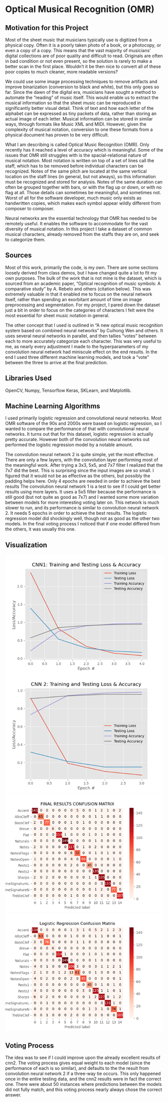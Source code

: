 # Optical Musical Recognition (OMR)

## Motivation for this Project
Most of the sheet music that musicians typically use is digitized from a physical copy.
Often it is a poorly taken photo of a book, or a photocopy, or even a copy of a copy. This means
that the vast majority of musicians’ digital collections are of poor quality and difficult to read.
Originals are often in bad condition or not even present, so the solution is rarely to make a
better scan in the first place. Wouldn’t it be then nice to convert all of these poor copies to much
cleaner, more readable versions?

We could use some image processing techniques to remove artifacts and improve
binarization (conversion to black and white), but this only goes so far. Since the dawn of the
digital era, musicians have sought a method to automate the “reading” of music itself. This
would enable us to extract the musical information so that the sheet music can be reproduced in
significantly better visual detail. Think of text and how each letter of the alphabet can be
expressed as tiny packets of data, rather than storing an actual image of each letter. Musical
information can be stored in similar ways, through formats like Music XML and MIDI. However,
given the complexity of musical notation, conversion to one these formats from a physical
document has proven to be very difficult.

What I am describing is called Optical Music Recognition (OMR). Only recently has it
reached a level of accuracy which is meaningful. Some of the issues that OMR still struggles
with is the spacial-relational nature of musical notation. Most notation is written on top of a set of
lines call the staff, which has to be removed before individual characters can be recognized.
Notes of the same pitch are located at the same vertical location on the staff lines (in general,
but not always), so this information must be recognized and stored for analysis. Notes of the
same duration can often be grouped together with bars, or with the flag up or down, or with no
flag at all. Those details can sometimes be meaningful, and sometimes not. Worst of all for the
software developer, much music only exists as handwritten copies, which makes each symbol
appear wildly different from composer to composer.

Neural networks are the essential technology that OMR has needed to be remotely
useful. It enables the software to accommodate for the vast diversity of musical notation. In this
project I take a dataset of common musical characters, already removed from the staffs they are
on, and seek to categorize them.


## Sources
Most of this work, primarily the code, is my own. There are some sections loosely
derived from class demos, but I have changed quite a lot to fit my own purposes. The bulk of the
work that is not mine is the dataset, which is sourced from an academic paper, “Optical
recognition of music symbols: A comparative study” by A. Rebelo and others (citation below).
This was extremely valuable in that it enabled me to focus on the neural network itself, rather
than spending an exorbitant amount of time on image preprocessing and segmentation. For my
project, I pared down the dataset just a bit in order to focus on the categories of characters I felt
were the most essential for sheet music notation in general.

The other concept that I used is outlined in “A new optical music recognition system
based on combined neural networks” by Cuihong Wen and others. It uses several neural
networks in parallel, and then tallies “votes” between each to more accurately categorize each
character. This was very useful to me, as nearly every adjustment I made to the
hyperparameters of my convolution neural network had miniscule effect on the end results. In
the end I used three different machine learning models, and took a “vote” between the three to
arrive at the final prediction.

## Libraries Used
OpenCV, Numpy, Tensorflow Keras, SKLearn, and Matplotlib.

## Machine Learning Algorithms
I used primarily logistic regression and convolutional neural networks. Most OMR
software of the 90s and 2000s were based on logistic regression, so I wanted to compare the
performance of that with convolutional neural networks. It turns out that for this dataset, logistic
regression is actually pretty accurate. However both of the convolution neural networks out
performed the logistic regression model by a notable amount.

The convolution neural network 2 is quite simple, yet the most effective. There are only a
few layers, with the convolution layer performing most of the meaningful work. After trying a 3x3,
5x5, and 7x7 filter I realized that the 7x7 did the best. This is surprising since the input images
are so small. I figured that it would not be as effective as the others, but possibly the padding
helps here. Only 4 epochs are needed in order to achieve the best results
The convolution neural network 1 is a test to see if I could get better results using more
layers. It uses a 5x5 filter because the performance is still good (but not quite as good as 7x7)
and I wanted some more variation between models for more interesting voting later on. This 
network is much slower to run, and its performance is similar to convolution neural network 2. It
needs 5 epochs in order to achieve the best results.
The logistic regression model did shockingly well, though not as good as the other two
models. In the final voting process I noticed that if one model differed from the others, it was
usually this one.

## Visualization

![CNN 1 Train-Test Loss & Accuracy](https://github.com/brendan-bassett/Machine-Learning-OMR/blob/master/output/cnn1_train_test_loss_accuracy.png)
![CNN 2 Train-Test Loss & Accuracy](https://github.com/brendan-bassett/Machine-Learning-OMR/blob/master/output/cnn2_train_test_loss_accuracy.png)
![Post-Voting Confusion Matrix](https://github.com/brendan-bassett/Machine-Learning-OMR/blob/master/output/final_results_confusion_matrix.png)
![Logistic Regression Confusion Matrix](https://github.com/brendan-bassett/Machine-Learning-OMR/blob/master/output/log_reg_conf_matrix.png)

## Voting Process
The idea was to see if I could improve upon the already excellent results of cnn2. The voting process
gives equal weight to each model (since the performance of each is so similar), and defaults to
the the result from convolution neural network 2 if a three-way tie occurs. This only happened
once in the entire testing data, and the cnn2 results were in fact the correct one. There were
about 50 instances where predictions between the models did not fully match, and this voting
process nearly always chose the correct answer.
